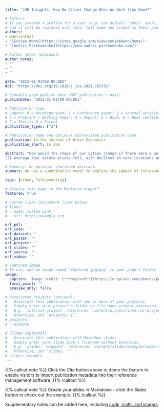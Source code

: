 ```yaml
---
title: "JUE Insights: How Do Cities Change When We Work from Home?"

# Authors
# If you created a profile for a user (e.g. the default `admin` user), write the username (folder name) here 
# and it will be replaced with their full name and linked to their profile.
authors:
- mdelventhal
- '[Eunjee Kwon](https://sites.google.com/view/eunjeekwon/home/)'
- '[Andrii Parkhomenko](https://www.andrii-parkhomenko.com/)'

# Author notes (optional)
author_notes:
- ''
- ''
- ''

date: "2022-01-01T00:00:00Z"
doi: "https://doi.org/10.1016/j.jue.2021.103331"

# Schedule page publish date (NOT publication's date).
publishDate: "2022-01-01T00:00:00Z"

# Publication type.
# Legend: 0 = Uncategorized; 1 = Conference paper; 2 = Journal article;
# 3 = Preprint / Working Paper; 4 = Report; 5 = Book; 6 = Book section;
# 7 = Thesis; 8 = Patent
publication_types: ["2"]

# Publication name and optional abbreviated publication name.
publication: In the Journal of Urban Economics
publication_short: In JUE

abstract: "How would the shape of our cities change if there were a permanent increase in working from home? We study this question using a quantitative model of the Los Angeles metropolitan area featuring local agglomeration externalities and endogenous traffic congestion. We find three important effects: (1) Jobs move to the core of the city, while residents move to the periphery. (2) Traffic congestion eases and travel times drop.
(3) Average real estate prices fall, with declines in core locations and increases in the periphery. Workers who are able to switch to telecommuting enjoy large welfare gains by saving commute time and moving to more affordable neighborhoods. Workers who continue to work on-site enjoy modest welfare gains due to lower commute times, improved access to jobs, and the fall in average real estate prices."

# Summary. An optional shortened abstract.
summary: We use a quantitative model to explore the impact of increased remote work on the location of jobs and residents, real estate prices, and traffic congestion in the Los Angeles metro area.

tags: [Urban, Telecommuting]

# Display this page in the Featured widget?
featured: true

# Custom links (uncomment lines below)
# links:
# - name: Custom Link
#   url: http://example.org

url_pdf: ''
url_code: ''
url_dataset: ''
url_poster: ''
url_project: ''
url_slides: ''
url_source: ''
url_video: ''

# Featured image
# To use, add an image named `featured.jpg/png` to your page's folder. 
image:
  caption: 'Image credit: [**Unsplash**](https://unsplash.com/photos/pLCdAaMFLTE)'
  focal_point: ""
  preview_only: false

# Associated Projects (optional).
#   Associate this publication with one or more of your projects.
#   Simply enter your project's folder or file name without extension.
#   E.g. `internal-project` references `content/project/internal-project/index.md`.
#   Otherwise, set `projects: []`.
# projects:
# - example

# Slides (optional).
#   Associate this publication with Markdown slides.
#   Simply enter your slide deck's filename without extension.
#   E.g. `slides: "example"` references `content/slides/example/index.md`.
#   Otherwise, set `slides: ""`.
# slides: example
---
```


{{% callout note %}}
Click the *Cite* button above to demo the feature to enable visitors to import publication metadata into their reference management software.
{{% /callout %}}

{{% callout note %}}
Create your slides in Markdown - click the *Slides* button to check out the example.
{{% /callout %}}

Supplementary notes can be added here, including [code, math, and images](https://wowchemy.com/docs/writing-markdown-latex/).


